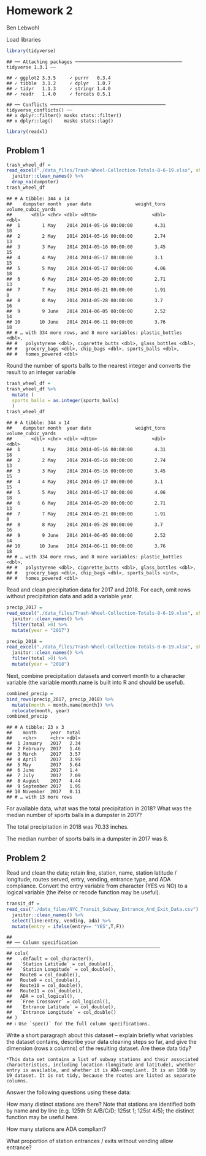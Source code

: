 Homework 2
================
Ben Lebwohl

Load libraries

``` r
library(tidyverse)
```

    ## ── Attaching packages ─────────────────────────────────────── tidyverse 1.3.1 ──

    ## ✓ ggplot2 3.3.5     ✓ purrr   0.3.4
    ## ✓ tibble  3.1.2     ✓ dplyr   1.0.7
    ## ✓ tidyr   1.1.3     ✓ stringr 1.4.0
    ## ✓ readr   1.4.0     ✓ forcats 0.5.1

    ## ── Conflicts ────────────────────────────────────────── tidyverse_conflicts() ──
    ## x dplyr::filter() masks stats::filter()
    ## x dplyr::lag()    masks stats::lag()

``` r
library(readxl)
```

## Problem 1

``` r
trash_wheel_df = 
read_excel("./data_files/Trash-Wheel-Collection-Totals-8-6-19.xlsx", sheet = "Mr. Trash Wheel", range= "A2:N406") %>% 
  janitor::clean_names() %>% 
  drop_na(dumpster) 
trash_wheel_df
```

    ## # A tibble: 344 x 14
    ##    dumpster month  year date                weight_tons volume_cubic_yards
    ##       <dbl> <chr> <dbl> <dttm>                    <dbl>              <dbl>
    ##  1        1 May    2014 2014-05-16 00:00:00        4.31                 18
    ##  2        2 May    2014 2014-05-16 00:00:00        2.74                 13
    ##  3        3 May    2014 2014-05-16 00:00:00        3.45                 15
    ##  4        4 May    2014 2014-05-17 00:00:00        3.1                  15
    ##  5        5 May    2014 2014-05-17 00:00:00        4.06                 18
    ##  6        6 May    2014 2014-05-20 00:00:00        2.71                 13
    ##  7        7 May    2014 2014-05-21 00:00:00        1.91                  8
    ##  8        8 May    2014 2014-05-28 00:00:00        3.7                  16
    ##  9        9 June   2014 2014-06-05 00:00:00        2.52                 14
    ## 10       10 June   2014 2014-06-11 00:00:00        3.76                 18
    ## # … with 334 more rows, and 8 more variables: plastic_bottles <dbl>,
    ## #   polystyrene <dbl>, cigarette_butts <dbl>, glass_bottles <dbl>,
    ## #   grocery_bags <dbl>, chip_bags <dbl>, sports_balls <dbl>,
    ## #   homes_powered <dbl>

Round the number of sports balls to the nearest integer and converts the
result to an integer variable

``` r
trash_wheel_df =
trash_wheel_df %>% 
  mutate (
  sports_balls = as.integer(sports_balls)
  )
trash_wheel_df
```

    ## # A tibble: 344 x 14
    ##    dumpster month  year date                weight_tons volume_cubic_yards
    ##       <dbl> <chr> <dbl> <dttm>                    <dbl>              <dbl>
    ##  1        1 May    2014 2014-05-16 00:00:00        4.31                 18
    ##  2        2 May    2014 2014-05-16 00:00:00        2.74                 13
    ##  3        3 May    2014 2014-05-16 00:00:00        3.45                 15
    ##  4        4 May    2014 2014-05-17 00:00:00        3.1                  15
    ##  5        5 May    2014 2014-05-17 00:00:00        4.06                 18
    ##  6        6 May    2014 2014-05-20 00:00:00        2.71                 13
    ##  7        7 May    2014 2014-05-21 00:00:00        1.91                  8
    ##  8        8 May    2014 2014-05-28 00:00:00        3.7                  16
    ##  9        9 June   2014 2014-06-05 00:00:00        2.52                 14
    ## 10       10 June   2014 2014-06-11 00:00:00        3.76                 18
    ## # … with 334 more rows, and 8 more variables: plastic_bottles <dbl>,
    ## #   polystyrene <dbl>, cigarette_butts <dbl>, glass_bottles <dbl>,
    ## #   grocery_bags <dbl>, chip_bags <dbl>, sports_balls <int>,
    ## #   homes_powered <dbl>

Read and clean precipitation data for 2017 and 2018. For each, omit rows
without precipitation data and add a variable year.

``` r
precip_2017 = 
read_excel("./data_files/Trash-Wheel-Collection-Totals-8-6-19.xlsx", sheet = "2017 Precipitation", range= "A2:B14") %>% 
  janitor::clean_names() %>% 
  filter(total >0) %>% 
  mutate(year = "2017")

precip_2018 = 
read_excel("./data_files/Trash-Wheel-Collection-Totals-8-6-19.xlsx", sheet = "2018 Precipitation", range= "A2:B14") %>% 
  janitor::clean_names() %>% 
  filter(total >0) %>% 
  mutate(year = "2018")
```

Next, combine precipitation datasets and convert month to a character
variable (the variable month.name is built into R and should be useful).

``` r
combined_precip = 
bind_rows(precip_2017, precip_2018) %>%
  mutate(month = month.name[month]) %>%
  relocate(month, year)
combined_precip
```

    ## # A tibble: 23 x 3
    ##    month     year  total
    ##    <chr>     <chr> <dbl>
    ##  1 January   2017   2.34
    ##  2 February  2017   1.46
    ##  3 March     2017   3.57
    ##  4 April     2017   3.99
    ##  5 May       2017   5.64
    ##  6 June      2017   1.4 
    ##  7 July      2017   7.09
    ##  8 August    2017   4.44
    ##  9 September 2017   1.95
    ## 10 November  2017   0.11
    ## # … with 13 more rows

For available data, what was the total precipitation in 2018? What was
the median number of sports balls in a dumpster in 2017?

The total precipitation in 2018 was 70.33 inches.

The median number of sports balls in a dumpster in 2017 was 8.

## Problem 2

Read and clean the data; retain line, station, name, station latitude /
longitude, routes served, entry, vending, entrance type, and ADA
compliance. Convert the entry variable from character (YES vs NO) to a
logical variable (the ifelse or recode function may be useful).

``` r
transit_df = 
read_csv("./data_files/NYC_Transit_Subway_Entrance_And_Exit_Data.csv") %>% 
  janitor::clean_names() %>%
  select(line:entry, vending, ada) %>% 
  mutate(entry = ifelse(entry== "YES",T,F))
```

    ## 
    ## ── Column specification ────────────────────────────────────────────────────────
    ## cols(
    ##   .default = col_character(),
    ##   `Station Latitude` = col_double(),
    ##   `Station Longitude` = col_double(),
    ##   Route8 = col_double(),
    ##   Route9 = col_double(),
    ##   Route10 = col_double(),
    ##   Route11 = col_double(),
    ##   ADA = col_logical(),
    ##   `Free Crossover` = col_logical(),
    ##   `Entrance Latitude` = col_double(),
    ##   `Entrance Longitude` = col_double()
    ## )
    ## ℹ Use `spec()` for the full column specifications.

Write a short paragraph about this dataset – explain briefly what
variables the dataset contains, describe your data cleaning steps so
far, and give the dimension (rows x columns) of the resulting dataset.
Are these data tidy?

    *This data set contains a list of subway stations and their associated characteristics, including location (longitude and latitude), whether entry is available, and whether it is ADA-compliant. It is an 1868 by 19 dataset. It is not tidy, because the routes are listed as separate columns. 

Answer the following questions using these data:

How many distinct stations are there? Note that stations are identified
both by name and by line (e.g. 125th St A/B/C/D; 125st 1; 125st 4/5);
the distinct function may be useful here.

How many stations are ADA compliant?

What proportion of station entrances / exits without vending allow
entrance?
